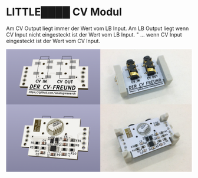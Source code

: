 # LITTLE████ CV Modul

Am CV Output liegt immer der Wert vom LB Input.
Am LB Output liegt wenn CV Input nicht eingesteckt ist der Wert vom LB Input.
         "     ... wenn CV Input eingesteckt ist der Wert vom CV Input.

![ein Bild](lb_cv.png?raw=true "ein Foto")